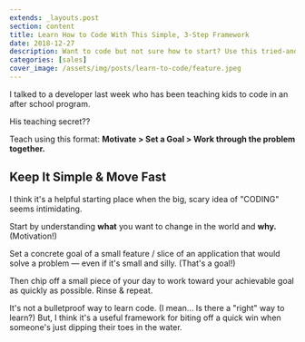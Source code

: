 ```yaml
---
extends: _layouts.post
section: content
title: Learn How to Code With This Simple, 3-Step Framework
date: 2018-12-27
description: Want to code but not sure how to start? Use this tried-and-true framework to get started — even if programming seems scary.
categories: [sales]
cover_image: /assets/img/posts/learn-to-code/feature.jpeg
---
```


I talked to a developer last week who has been teaching kids to code in an after school program.

His teaching secret??

Teach using this format: **Motivate > Set a Goal > Work through the problem together.**

## Keep It Simple & Move Fast
I think it's a helpful starting place when the big, scary idea of "CODING" seems intimidating.

Start by understanding **what** you want to change in the world and **why.** (Motivation!)

Set a concrete goal of a small feature / slice of an application that would solve a problem — even if it's small and silly. (That's a goal!)

Then chip off a small piece of your day to work toward your achievable goal as quickly as possible. Rinse & repeat.

It's not a bulletproof way to learn code. (I mean... Is there a "right" way to learn?) But, I think it's a useful framework for biting off a quick win when someone's just dipping their toes in the water.
